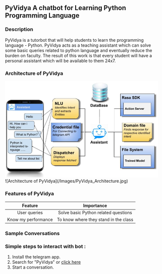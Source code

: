 ## PyVidya A chatbot for Learning Python Programming Language

<!--- You can use the [editor on GitHub](https://github.com/sakariitg/PyVidya.github.io/edit/gh-pages/index.md) to maintain and preview the content for your website in Markdown files.

Whenever you commit to this repository, GitHub Pages will run [Jekyll](https://jekyllrb.com/) to rebuild the pages in your site, from the content in your Markdown files. --->
### Description 

PyVidya is a tutorbot that will help students to learn
the programming language - Python. PyVidya acts as a teaching assistant which
can solve some basic queries related to python language and eventually reduce the
burden on faculty. The result of this work is that every student will have a personal
assistant which will be available to them 24x7.

### Architecture of PyVidya

 <img src="/Images/PyVidya_Architecture.jpg" alt="hi" class="inline"/> 
![Architecture of PyVidya](/Images/PyVidya_Architecture.jpg)

<!--- Markdown is a lightweight and easy-to-use syntax for styling your writing. It includes conventions for

```markdown
Syntax highlighted code block

# Header 1
## Header 2
### Header 3

- Bulleted
- List

1. Numbered
2. List

**Bold** and _Italic_ and `Code` text

[Link](url) and ![Image](src)
```

For more details see [Basic writing and formatting syntax](https://docs.github.com/en/github/writing-on-github/getting-started-with-writing-and-formatting-on-github/basic-writing-and-formatting-syntax).
--->

<!--- ### Jekyll Themes

Your Pages site will use the layout and styles from the Jekyll theme you have selected in your [repository settings](https://github.com/sakariitg/PyVidya.github.io/settings/pages). The name of this theme is saved in the Jekyll `_config.yml` configuration file.

### Support or Contact

Having trouble with Pages? Check out our [documentation](https://docs.github.com/categories/github-pages-basics/) or [contact support](https://support.github.com/contact) and we’ll help you sort it out. --->
### Features of PyVidya
| Feature | Importance |
| :----------: | :----------: |
| User queries | Solve basic Python related  questions |
| Know my performance | To know where they stand in the class |


### Sample Conversations

### Simple steps to interact with bot :

1. Install the telegram app.
2. Search for "PyVidya" or [click here](https://t.me/Python_tutorbot)
3. Start a conversation.
